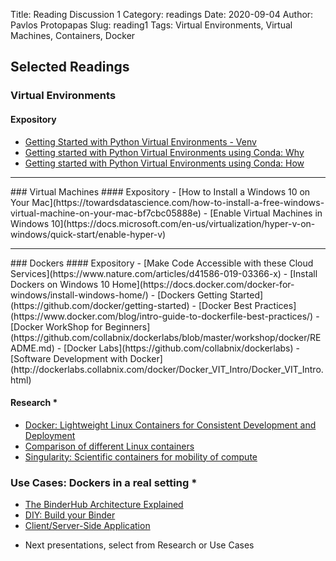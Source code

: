 Title: Reading Discussion 1 
Category: readings
Date: 2020-09-04
Author: Pavlos Protopapas
Slug: reading1
Tags: Virtual Environments, Virtual Machines, Containers, Docker

## Selected Readings
### Virtual Environments
#### Expository
- [Getting Started with Python Virtual Environments - Venv](https://towardsdatascience.com/virtual-environments-104c62d48c54)
- [Getting started with Python Virtual Environments using Conda: Why](https://towardsdatascience.com/getting-started-with-python-environments-using-conda-32e9f2779307)
- [Getting started with Python Virtual Environments using Conda: How](https://heartbeat.fritz.ai/creating-python-virtual-environments-with-conda-why-and-how-180ebd02d1db)
<hr>
### Virtual Machines
#### Expository
- [How to Install a Windows 10 on Your Mac](https://towardsdatascience.com/how-to-install-a-free-windows-virtual-machine-on-your-mac-bf7cbc05888e)
- [Enable Virtual Machines in Windows 10](https://docs.microsoft.com/en-us/virtualization/hyper-v-on-windows/quick-start/enable-hyper-v)
<hr> 
### Dockers
#### Expository
- [Make Code Accessible with these Cloud Services](https://www.nature.com/articles/d41586-019-03366-x)
- [Install Dockers on Windows 10 Home](https://docs.docker.com/docker-for-windows/install-windows-home/)
- [Dockers Getting Started](https://github.com/docker/getting-started)
- [Docker Best Practices](https://www.docker.com/blog/intro-guide-to-dockerfile-best-practices/)
- [Docker WorkShop for Beginners](https://github.com/collabnix/dockerlabs/blob/master/workshop/docker/README.md)
- [Docker Labs](https://github.com/collabnix/dockerlabs)
- [Software Development with Docker](http://dockerlabs.collabnix.com/docker/Docker_VIT_Intro/Docker_VIT_Intro.html)

#### Research *
- [Docker: Lightweight Linux Containers for Consistent Development and
Deployment](https://www.seltzer.com/margo/teaching/CS508.19/papers/merkel14.pdf)
- [Comparison of different Linux containers](https://ieeexplore-ieee-org.ezp-prod1.hul.harvard.edu/abstract/document/8075934)
- [Singularity: Scientific containers for mobility of compute](https://journals.plos.org/plosone/article?id=10.1371/journal.pone.0177459)

### Use Cases: Dockers in a real setting * 
- [The BinderHub Architecture Explained](https://binderhub.readthedocs.io/en/latest/overview.html)
- [DIY: Build your Binder](https://mybinder.readthedocs.io/en/latest/introduction.html)
- [Client/Server-Side Application](https://medium.com/free-code-camp/a-beginners-guide-to-docker-how-to-create-a-client-server-side-with-docker-compose-12c8cf0ae0aa)

* Next presentations, select from Research or Use Cases